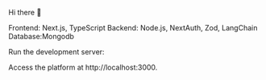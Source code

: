 
Hi there 👋 


Frontend: Next.js, TypeScript
Backend: Node.js, NextAuth, Zod, LangChain
Database:Mongodb



Run the development server:

Access the platform at http://localhost:3000.

